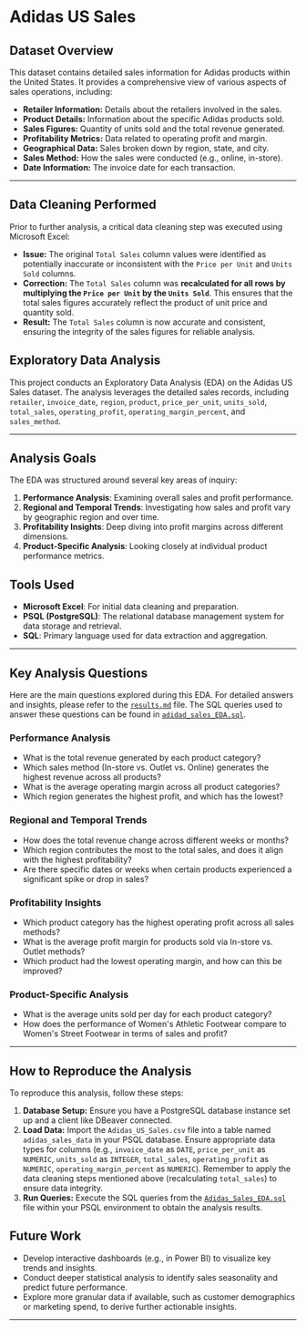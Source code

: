 # Adidas US Sales

## Dataset Overview
This dataset contains detailed sales information for Adidas products within the United States. It provides a comprehensive view of various aspects of sales operations, including:
* **Retailer Information:** Details about the retailers involved in the sales.
* **Product Details:** Information about the specific Adidas products sold.
* **Sales Figures:** Quantity of units sold and the total revenue generated.
* **Profitability Metrics:** Data related to operating profit and margin.
* **Geographical Data:** Sales broken down by region, state, and city.
* **Sales Method:** How the sales were conducted (e.g., online, in-store).
* **Date Information:** The invoice date for each transaction.

---
## Data Cleaning Performed
Prior to further analysis, a critical data cleaning step was executed using Microsoft Excel:
* **Issue:** The original `Total Sales` column values were identified as potentially inaccurate or inconsistent with the `Price per Unit` and `Units Sold` columns.
* **Correction:** The `Total Sales` column was **recalculated for all rows by multiplying the `Price per Unit` by the `Units Sold`**. This ensures that the total sales figures accurately reflect the product of unit price and quantity sold.
* **Result:** The `Total Sales` column is now accurate and consistent, ensuring the integrity of the sales figures for reliable analysis.

## Exploratory Data Analysis
This project conducts an Exploratory Data Analysis (EDA) on the Adidas US Sales dataset. The analysis leverages the detailed sales records, including `retailer`, `invoice_date`, `region`, `product`, `price_per_unit`, `units_sold`, `total_sales`, `operating_profit`, `operating_margin_percent`, and `sales_method`.

---
## Analysis Goals

The EDA was structured around several key areas of inquiry:
1.  **Performance Analysis**: Examining overall sales and profit performance.
2.  **Regional and Temporal Trends**: Investigating how sales and profit vary by geographic region and over time.
3.  **Profitability Insights**: Deep diving into profit margins across different dimensions.
4.  **Product-Specific Analysis**: Looking closely at individual product performance metrics.

## Tools Used
* **Microsoft Excel**: For initial data cleaning and preparation.
* **PSQL (PostgreSQL)**: The relational database management system for data storage and retrieval.
* **SQL**: Primary language used for data extraction and aggregation.

---
## Key Analysis Questions

Here are the main questions explored during this EDA. For detailed answers and insights, please refer to the [`results.md`](results.md) file. The SQL queries used to answer these questions can be found in [`adidad_sales_EDA.sql`](adidad_sales_EDA.sql).

### Performance Analysis
* What is the total revenue generated by each product category?
* Which sales method (In-store vs. Outlet vs. Online) generates the highest revenue across all products?
* What is the average operating margin across all product categories?
* Which region generates the highest profit, and which has the lowest?

### Regional and Temporal Trends
* How does the total revenue change across different weeks or months?
* Which region contributes the most to the total sales, and does it align with the highest profitability?
* Are there specific dates or weeks when certain products experienced a significant spike or drop in sales?

### Profitability Insights
* Which product category has the highest operating profit across all sales methods?
* What is the average profit margin for products sold via In-store vs. Outlet methods?
* Which product had the lowest operating margin, and how can this be improved?

### Product-Specific Analysis
* What is the average units sold per day for each product category?
* How does the performance of Women's Athletic Footwear compare to Women's Street Footwear in terms of sales and profit?

---

## How to Reproduce the Analysis

To reproduce this analysis, follow these steps:

1.  **Database Setup:** Ensure you have a PostgreSQL database instance set up and a client like DBeaver connected.
2.  **Load Data:** Import the `Adidas_US_Sales.csv` file into a table named `adidas_sales_data` in your PSQL database. Ensure appropriate data types for columns (e.g., `invoice_date` as `DATE`, `price_per_unit` as `NUMERIC`, `units_sold` as `INTEGER`, `total_sales`, `operating_profit` as `NUMERIC`, `operating_margin_percent` as `NUMERIC`). Remember to apply the data cleaning steps mentioned above (recalculating `total_sales`) to ensure data integrity.
3.  **Run Queries:** Execute the SQL queries from the [`Adidas_Sales_EDA.sql`](Adidas_Sales_EDA.sql) file within your PSQL environment to obtain the analysis results.

## Future Work

* Develop interactive dashboards (e.g., in Power BI) to visualize key trends and insights.
* Conduct deeper statistical analysis to identify sales seasonality and predict future performance.
* Explore more granular data if available, such as customer demographics or marketing spend, to derive further actionable insights.
  
---
